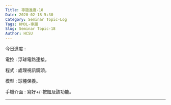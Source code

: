 ```yaml
---
Title: 專題進度-18
Date: 2020-02-18 5:30
Category: Seminar Topic-Log
Tags: KMOL-專題
Slug: Seminar Topic-18
Author: HCSU
---
```


今日進度 :

電控 : 浮球電路連接。

程式 : 處理視訊鏡頭。

模型 : 球檯保養。

手機介面 : 寫好+/-按鈕及該功能。

---

